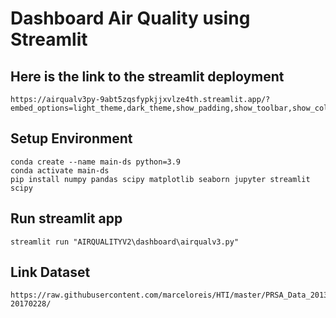 # Dashboard Air Quality using Streamlit

## Here is the link to the streamlit deployment
```
https://airqualv3py-9abt5zqsfypkjjxvlze4th.streamlit.app/?embed_options=light_theme,dark_theme,show_padding,show_toolbar,show_colored_line
```

## Setup Environment
```
conda create --name main-ds python=3.9
conda activate main-ds
pip install numpy pandas scipy matplotlib seaborn jupyter streamlit scipy
```

## Run streamlit app
```
streamlit run "AIRQUALITYV2\dashboard\airqualv3.py"
```

## Link Dataset
```
https://raw.githubusercontent.com/marceloreis/HTI/master/PRSA_Data_20130301-20170228/
```
